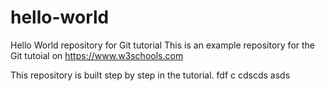 # hello-world
Hello World repository for Git tutorial
This is an example repository for the Git tutoial on https://www.w3schools.com

This repository is built step by step in the tutorial.
fdf
c
cdscds
asds

